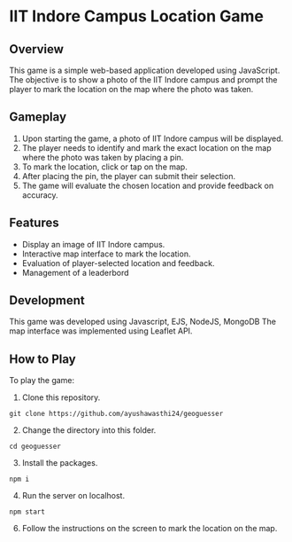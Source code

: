 # IIT Indore Campus Location Game

## Overview
This game is a simple web-based application developed using JavaScript. The objective is to show a photo of the IIT Indore campus and prompt the player to mark the location on the map where the photo was taken.

## Gameplay
1. Upon starting the game, a photo of IIT Indore campus will be displayed.
2. The player needs to identify and mark the exact location on the map where the photo was taken by placing a pin.
3. To mark the location, click or tap on the map.
4. After placing the pin, the player can submit their selection.
5. The game will evaluate the chosen location and provide feedback on accuracy.

## Features
- Display an image of IIT Indore campus.
- Interactive map interface to mark the location.
- Evaluation of player-selected location and feedback.
- Management of a leaderbord

## Development
This game was developed using Javascript, EJS, NodeJS, MongoDB
The map interface was implemented using Leaflet API.

## How to Play
To play the game:
1. Clone this repository.
```
git clone https://github.com/ayushawasthi24/geoguesser
```
2. Change the directory into this folder.
```
cd geoguesser
```
3. Install the packages.
```
npm i
```
4. Run the server on localhost.
```
npm start
```
6. Follow the instructions on the screen to mark the location on the map.

